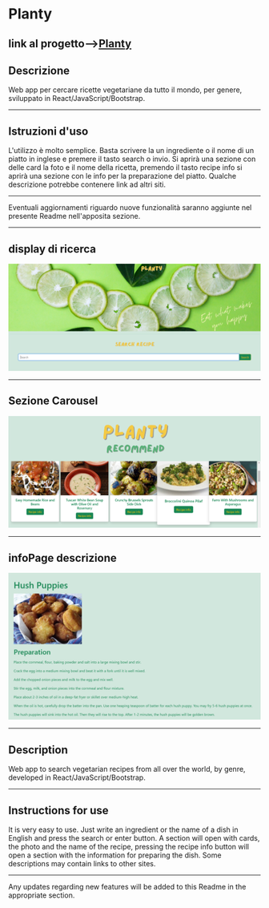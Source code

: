 # **Planty** 

## link al progetto-->[Planty](https://plantyfood.netlify.app/)

## **Descrizione**  

Web app per cercare ricette vegetariane da tutto il mondo, per genere, sviluppato in React/JavaScript/Bootstrap. 

---

## **Istruzioni d'uso** 

L'utilizzo è molto semplice.
Basta scrivere la un ingrediente o il nome di un piatto in inglese e premere il tasto search o invio.
Si aprirà una sezione con delle card la foto e il nome della ricetta, premendo il tasto recipe info si aprirà una sezione con le info per la preparazione del piatto.
Qualche descrizione potrebbe contenere link ad altri siti. 

--- 

Eventuali aggiornamenti riguardo nuove funzionalità saranno aggiunte nel presente Readme nell'apposita sezione. 

--- 

##  display di ricerca

![search](/src/assets/Screenshot%202025-02-11%20123159.png) 

--- 

## Sezione Carousel 

![carousel](/src/assets/Screenshot%202025-02-11%20123237.png)

---

## infoPage descrizione 

![info](/src/assets/Screenshot%202025-02-11%20123258.png)

---

## **Description**

Web app to search vegetarian recipes from all over the world, by genre, developed in React/JavaScript/Bootstrap.

---

## **Instructions for use** 

It is very easy to use.
Just write an ingredient or the name of a dish in English and press the search or enter button.
A section will open with cards, the photo and the name of the recipe, pressing the recipe info button will open a section with the information for preparing the dish.
Some descriptions may contain links to other sites.

---

Any updates regarding new features will be added to this Readme in the appropriate section.
